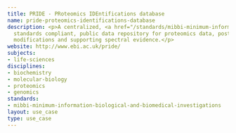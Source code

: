 ```yaml
---
title: PRIDE - PRoteomics IDEntifications database
name: pride-proteomics-identifications-database
description: <p>A centralized, <a href="/standards/mibbi-minimum-information-biological-and-biomedical-investigations.html">MIBBI</a>
  standards compliant, public data repository for proteomics data, post-translational
  modifications and supporting spectral evidence.</p>
website: http://www.ebi.ac.uk/pride/
subjects:
- life-sciences
disciplines:
- biochemistry
- molecular-biology
- proteomics
- genomics
standards:
- mibbi-minimum-information-biological-and-biomedical-investigations
layout: use_case
type: use_case
---
```



